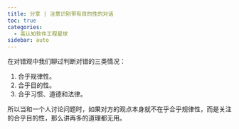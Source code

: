 ```yaml
---
title: 分享 | 注意识别带有目的性的对话
toc: true
categories: 
  - 高认知软件工程星球
sidebar: auto
---
```


在对错观中我们聊过判断对错的三类情况：

1. 合乎规律性。
2. 合乎目的性。
3. 合乎习惯、道德和法律。

所以当和一个人讨论问题时，如果对方的观点本身就不在乎合乎规律性，而是关注的合乎目的性，那么讲再多的道理都无用。
